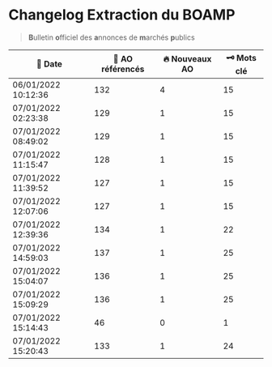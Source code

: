 # Changelog Extraction du BOAMP
> **B**ulletin **o**fficiel des **a**nnonces de **m**archés **p**ublics

| 📅 Date | 📝 AO référencés | 🔥 Nouveaux AO | 🗝 Mots clé |
|---|---|---|---|
|06/01/2022 10:12:36 | 132 | 4| 15|
|07/01/2022 02:23:38 | 129 | 1| 15|
|07/01/2022 08:49:02 | 129 | 1| 15|
|07/01/2022 11:15:47 | 128 | 1| 15|
|07/01/2022 11:39:52 | 127 | 1| 15|
|07/01/2022 12:07:06 | 127 | 1| 15|
|07/01/2022 12:39:36 | 134 | 1| 22|
|07/01/2022 14:59:03 | 137 | 1| 25|
|07/01/2022 15:04:07 | 136 | 1| 25|
|07/01/2022 15:09:29 | 136 | 1| 25|
|07/01/2022 15:14:43 | 46 | 0| 1|
|07/01/2022 15:20:43 | 133 | 1| 24|
